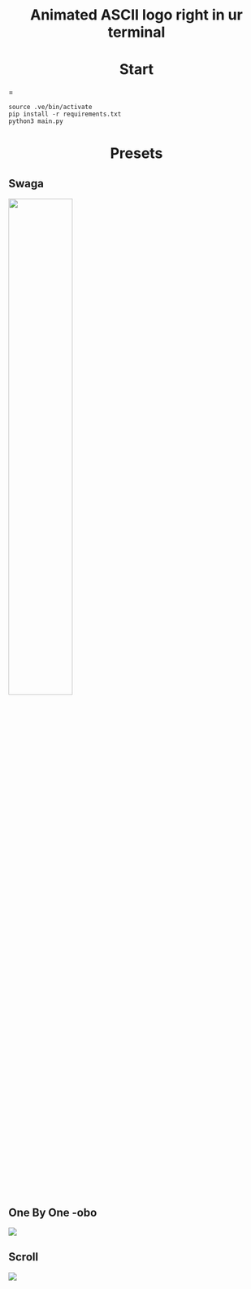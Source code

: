 <h1 align=center>Animated ASCII logo right in ur terminal</h1>


<h1 align=center>Start</h1>=

```python3 -m venv .ve
source .ve/bin/activate
pip install -r requirements.txt
python3 main.py
```



<h1 align=center>Presets</h1>

<h2>Swaga</h2>
<img src="./assets/swaga.gif" width="50%" height="50%"/>

<h2>One By One -obo</h2>
<img src="./assets/obo.gif"/>

<h2>Scroll</h2>
<img src="./assets/obo.gif"/>
